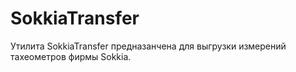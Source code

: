 # SokkiaTransfer

Утилита SokkiaTransfer предназанчена для выгрузки измерений тахеометров фирмы Sokkia.
